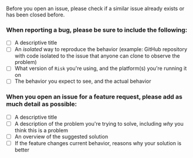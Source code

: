Before you open an issue, please check if a similar issue already exists or has been closed before.

### When reporting a bug, please be sure to include the following:

* [ ] A descriptive title
* [ ] An _isolated_ way to reproduce the behavior (example: GitHub repository with code isolated to the issue that anyone can clone to observe the problem)
* [ ] What version of `Risk` you're using, and the platform(s) you're running it on
* [ ] The behavior you expect to see, and the actual behavior

### When you open an issue for a feature request, please add as much detail as possible:

* [ ] A descriptive title
* [ ] A description of the problem you're trying to solve, including _why_ you think this is a problem
* [ ] An overview of the suggested solution
* [ ] If the feature changes current behavior, reasons why your solution is better
